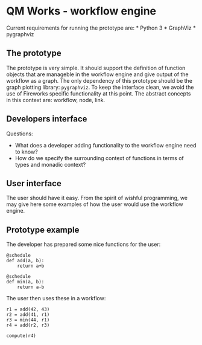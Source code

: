 # QM Works - workflow engine

Current requirements for running the prototype are:
    * Python 3
    * GraphViz
    * pygraphviz

## The prototype
The prototype is very simple. It should support the definition of function
objects that are manageble in the workflow engine and give output of the
workflow as a graph. The only dependency of this prototype should be the
graph plotting library: `pygraphviz`. To keep the interface clean, we avoid the
use of Fireworks specific functionality at this point. The abstract concepts
in this context are: workflow, node, link.

## Developers interface

Questions:
*   What does a developer adding functionality to the workflow engine need to 
    know?
*   How do we specify the surrounding context of functions in terms of types 
    and monadic context?

## User interface

The user should have it easy. From the spirit of wishful programming, we may 
give here some examples of how the user would use the workflow engine.

## Prototype example

The developer has prepared some nice functions for the user:

    @schedule
    def add(a, b):
        return a+b

    @schedule
    def min(a, b):
        return a-b

The user then uses these in a workflow:

    r1 = add(42, 43)
    r2 = add(41, r1)
    r3 = min(44, r1)
    r4 = add(r2, r3)

    compute(r4)

